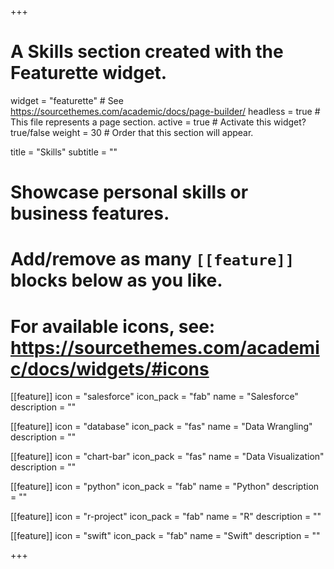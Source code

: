 +++
# A Skills section created with the Featurette widget.
widget = "featurette"  # See https://sourcethemes.com/academic/docs/page-builder/
headless = true  # This file represents a page section.
active = true  # Activate this widget? true/false
weight = 30  # Order that this section will appear.

title = "Skills"
subtitle = ""

# Showcase personal skills or business features.
# 
# Add/remove as many `[[feature]]` blocks below as you like.
# 
# For available icons, see: https://sourcethemes.com/academic/docs/widgets/#icons


[[feature]]
  icon = "salesforce"
  icon_pack = "fab"
  name = "Salesforce"
  description = ""  


[[feature]]
  icon = "database"
  icon_pack = "fas"
  name = "Data Wrangling"
  description = ""  

[[feature]]
  icon = "chart-bar"
  icon_pack = "fas"
  name = "Data Visualization"
  description = "" 
  

[[feature]]
  icon = "python"
  icon_pack = "fab"
  name = "Python"
  description = ""

[[feature]]
  icon = "r-project"
  icon_pack = "fab"
  name = "R"
  description = ""


[[feature]]
  icon = "swift"
  icon_pack = "fab"
  name = "Swift"
  description = ""

+++
